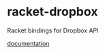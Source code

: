 racket-dropbox
==============

Racket bindings for Dropbox API

[documentation](scribblings/dropbox.html)